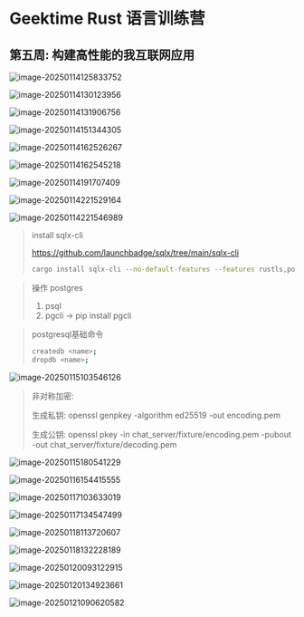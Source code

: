 # Geektime Rust 语言训练营

## 第五周: 构建高性能的我互联网应用

![image-20250114125833752](assets/image-20250114125833752.png)

![image-20250114130123956](assets/image-20250114130123956.png)

![image-20250114131906756](assets/image-20250114131906756.png)

![image-20250114151344305](assets/image-20250114151344305.png)

![image-20250114162526267](assets/image-20250114162526267.png)

![image-20250114162545218](assets/image-20250114162545218.png)

![image-20250114191707409](./assets/image-20250114191707409.png)

![image-20250114221529164](./assets/image-20250114221529164.png)

![image-20250114221546989](./assets/image-20250114221546989.png)

> install sqlx-cli
>
> https://github.com/launchbadge/sqlx/tree/main/sqlx-cli
>
> ```bash
> cargo install sqlx-cli --no-default-features --features rustls,postgres
> ```

> 操作 postgres
>
> 1. psql
> 2. pgcli -> pip install pgcli

> postgresql基础命令
>
> ```bash
> createdb <name>;
> dropdb <name>;
> ```

![image-20250115103546126](assets/image-20250115103546126.png)

>非对称加密:
>
>生成私钥: openssl genpkey -algorithm ed25519 -out encoding.pem
>
>生成公钥: openssl pkey -in chat_server/fixture/encoding.pem -pubout -out chat_server/fixture/decoding.pem

![image-20250115180541229](./assets/image-20250115180541229.png)

![image-20250116154415555](assets/image-20250116154415555.png)

![image-20250117103633019](assets/image-20250117103633019.png)

![image-20250117134547499](assets/image-20250117134547499.png)

![image-20250118113720607](assets/image-20250118113720607.png)

![image-20250118132228189](assets/image-20250118132228189.png)

![image-20250120093122915](assets/image-20250120093122915.png)

![image-20250120134923661](assets/image-20250120134923661.png)

![image-20250121090620582](assets/image-20250121090620582.png)
